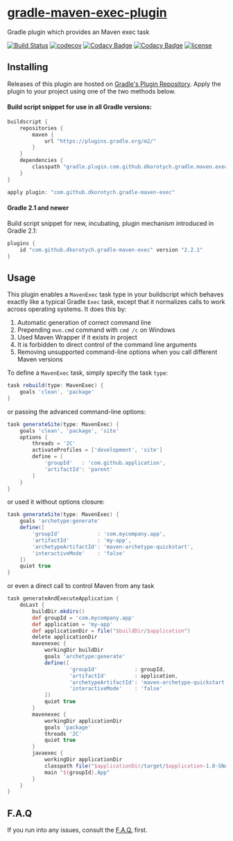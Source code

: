 # [gradle-maven-exec-plugin](https://plugins.gradle.org/plugin/com.github.dkorotych.gradle-maven-exec)

Gradle plugin which provides an Maven exec task

[![Build Status](https://travis-ci.org/dkorotych/gradle-maven-exec-plugin.svg?branch=master)](https://travis-ci.org/dkorotych/gradle-maven-exec-plugin)
[![codecov](https://codecov.io/gh/dkorotych/gradle-maven-exec-plugin/branch/master/graph/badge.svg)](https://codecov.io/gh/dkorotych/gradle-maven-exec-plugin)
[![Codacy Badge](https://api.codacy.com/project/badge/Grade/7c2907ecd1d749deb5c3765bd86cbf72)](https://www.codacy.com/app/dkorotych/gradle-maven-exec-plugin?utm_source=github.com&amp;utm_medium=referral&amp;utm_content=dkorotych/gradle-maven-exec-plugin&amp;utm_campaign=Badge_Grade)
[![Codacy Badge](https://api.codacy.com/project/badge/Coverage/7c2907ecd1d749deb5c3765bd86cbf72)](https://www.codacy.com/app/dkorotych/gradle-maven-exec-plugin?utm_source=github.com&utm_medium=referral&utm_content=dkorotych/gradle-maven-exec-plugin&utm_campaign=Badge_Coverage)
[![license](https://img.shields.io/github/license/dkorotych/gradle-maven-exec-plugin.svg)](https://github.com/dkorotych/gradle-maven-exec-plugin.git)

## Installing

Releases of this plugin are hosted on [Gradle's Plugin Repository](https://login.gradle.org/plugin/com.github.dkorotych.gradle-maven-exec).
Apply the plugin to your project using one of the two methods below.

#### Build script snippet for use in all Gradle versions:

```groovy
buildscript {
    repositories {
        maven {
            url "https://plugins.gradle.org/m2/"
        }
    }
    dependencies {
        classpath "gradle.plugin.com.github.dkorotych.gradle.maven.exec:gradle-maven-exec-plugin:2.2.1"
    }
}

apply plugin: "com.github.dkorotych.gradle-maven-exec"
```

#### Gradle 2.1 and newer
Build script snippet for new, incubating, plugin mechanism introduced in Gradle 2.1:

```groovy
plugins {
    id "com.github.dkorotych.gradle-maven-exec" version "2.2.1"
}
```

## Usage

This plugin enables a `MavenExec` task type in your buildscript which behaves exactly like a typical Gradle
`Exec` task, except that it normalizes calls to work across operating systems. It does this by:

1. Automatic generation of correct command line
2. Prepending `mvn.cmd` command with `cmd /c` on Windows
3. Used Maven Wrapper if it exists in project
3. It is forbidden to direct control of the command line arguments
4. Removing unsupported command-line options when you call different Maven versions

To define a `MavenExec` task, simply specify the task `type`:

```groovy
task rebuild(type: MavenExec) {
    goals 'clean', 'package'
}
```

or passing the advanced command-line options:

```groovy
task generateSite(type: MavenExec) {
    goals 'clean', 'package', 'site'
    options {
        threads = '2C'
        activateProfiles = ['development', 'site']
        define = [
            'groupId'   : 'com.github.application',
            'artifactId': 'parent'
        ]
    }
}
```

or used it without options closure:

```groovy
task generateSite(type: MavenExec) {
    goals 'archetype:generate'
    define([
        'groupId'            : 'com.mycompany.app',
        'artifactId'         : 'my-app',
        'archetypeArtifactId': 'maven-archetype-quickstart',
        'interactiveMode'    : 'false'
    ])
    quiet true
}
```

or even a direct call to control Maven from any task

```groovy
task generateAndExecuteApplication {
    doLast {
        buildDir.mkdirs()
        def groupId = 'com.mycompany.app'
        def application = 'my-app'
        def applicationDir = file("$buildDir/$application")
        delete applicationDir
        mavenexec {
            workingDir buildDir
            goals 'archetype:generate'
            define([
                    'groupId'            : groupId,
                    'artifactId'         : application,
                    'archetypeArtifactId': 'maven-archetype-quickstart',
                    'interactiveMode'    : 'false'
            ])
            quiet true
        }
        mavenexec {
            workingDir applicationDir
            goals 'package'
            threads '2C'
            quiet true
        }
        javaexec {
            workingDir applicationDir
            classpath file("$applicationDir/target/$application-1.0-SNAPSHOT.jar")
            main "${groupId}.App"
        }
    }
}
```

## F.A.Q
If you run into any issues, consult the [F.A.Q.](https://github.com/dkorotych/gradle-maven-exec-plugin/blob/master/FAQ.md) first.
